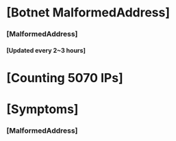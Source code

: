 # [Botnet MalformedAddress]
### [MalformedAddress]
#### [Updated every 2~3 hours]

# [Counting 5070 IPs]

# [Symptoms] 
###   [MalformedAddress]
